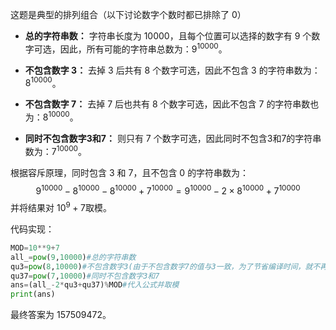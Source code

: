 这题是典型的排列组合（以下讨论数字个数时都已排除了 $0$）

* **总的字符串数：** 字符串长度为 $10000$，且每个位置可以选择的数字有 $9$ 个数字可选，因此，所有可能的字符串总数为：$9^{10000}$。

* **不包含数字 3：** 去掉 $3$ 后共有 $8$ 个数字可选，因此不包含 $3$ 的字符串数为：$8^{10000}$。

* **不包含数字 7：** 去掉 $7$ 后也共有 $8$ 个数字可选，因此不包含 $7$ 的字符串数也为：$8^{10000}$。

* **同时不包含数字3和7：** 则只有 $7$ 个数字可选，因此同时不包含3和7的字符串数为：$7^{10000}$。

根据容斥原理，同时包含 $3$ 和 $7$，且不包含 $0$ 的字符串数为：
$$
9^{10000}-8^{10000}-8^{10000}+7^{10000}=9^{10000}-2\times8^{10000}+7^{10000}
$$
并将结果对 $10^9+7$​ 取模。

代码实现：

```python
MOD=10**9+7
all_=pow(9,10000)#总的字符串数
qu3=pow(8,10000)#不包含数字3(由于不包含数字7的值与3一致，为了节省编译时间，就不再次计算)
qu37=pow(7,10000)#同时不包含数字3和7
ans=(all_-2*qu3+qu37)%MOD#代入公式并取模
print(ans)
```


最终答案为 $157509472$。
